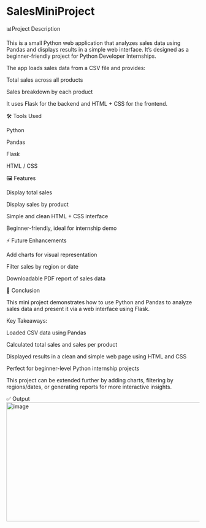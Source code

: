 # SalesMiniProject
📊Project Description

This is a small Python web application that analyzes sales data using Pandas and displays results in a simple web interface.
It’s designed as a beginner-friendly project for Python Developer Internships.

The app loads sales data from a CSV file and provides:

Total sales across all products

Sales breakdown by each product

It uses Flask for the backend and HTML + CSS for the frontend.

🛠 Tools Used

Python

Pandas

Flask

HTML / CSS

🖼 Features

Display total sales

Display sales by product

Simple and clean HTML + CSS interface

Beginner-friendly, ideal for internship demo

⚡ Future Enhancements

Add charts for visual representation

Filter sales by region or date

Downloadable PDF report of sales data

🔹 Conclusion

This mini project demonstrates how to use Python and Pandas to analyze sales data and present it via a web interface using Flask.

Key Takeaways:

Loaded CSV data using Pandas

Calculated total sales and sales per product

Displayed results in a clean and simple web page using HTML and CSS

Perfect for beginner-level Python internship projects

This project can be extended further by adding charts, filtering by regions/dates, or generating reports for more interactive insights.

✅ Output
<img width="778" height="310" alt="image" src="https://github.com/user-attachments/assets/9299302d-81fc-43b5-bcf2-ad864fa78075" />
